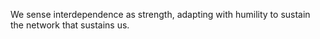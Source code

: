 We sense interdependence as strength, adapting with humility to sustain the network that sustains us.
